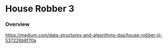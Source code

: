 # House Robber 3

### Overview

https://medium.com/data-structures-and-algorithms-dsa/house-robber-iii-537226b8f70a
